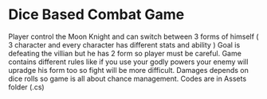 # Dice Based Combat Game
Player control the Moon Knight and can switch between 3 forms of himself ( 3 character and every character has different stats and ability ) Goal is defeating the villian but he has 2 form so player must be careful. Game contains different rules like if you use your godly powers your enemy will upradge his form too so fight will be more difficult. Damages depends on dice rolls so game is all about chance management. Codes are in Assets folder (.cs)
 
